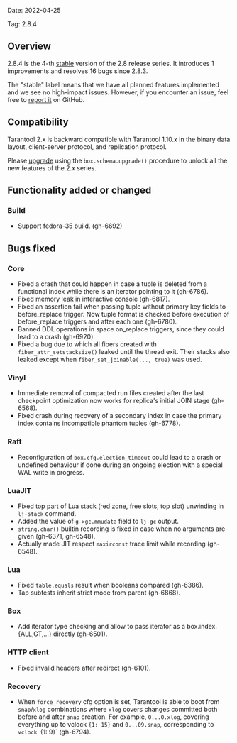 Date: 2022-04-25

Tag: 2.8.4

## Overview

2.8.4 is the 4-th [stable][release_policy] version of the 2.8 release
series. It introduces 1 improvements and resolves 16 bugs since
2.8.3.

The "stable" label means that we have all planned features implemented and we
see no high-impact issues. However, if you encounter an issue, feel free to
[report it][issues] on GitHub.

[release_policy]: https://www.tarantool.io/en/doc/latest/dev_guide/release_management/#release-policy
[issues]: https://github.com/tarantool/tarantool/issues

## Compatibility

Tarantool 2.x is backward compatible with Tarantool 1.10.x in the binary data
layout, client-server protocol, and replication protocol.

Please [upgrade][upgrade] using the `box.schema.upgrade()` procedure to unlock
all the new features of the 2.x series.

[upgrade]: https://www.tarantool.io/en/doc/latest/book/admin/upgrades/

## Functionality added or changed

### Build

* Support fedora-35 build. (gh-6692)

## Bugs fixed

### Core

* Fixed a crash that could happen in case a tuple is deleted from a functional
  index while there is an iterator pointing to it (gh-6786).
* Fixed memory leak in interactive console (gh-6817).
* Fixed an assertion fail when passing tuple without primary key fields
  to before_replace trigger. Now tuple format is checked before execution
  of before_replace triggers and after each one (gh-6780).
* Banned DDL operations in space on_replace triggers, since they could lead
  to a crash (gh-6920).
* Fixed a bug due to which all fibers created with `fiber_attr_setstacksize()`
  leaked until the thread exit. Their stacks also leaked except when
  `fiber_set_joinable(..., true)` was used.

### Vinyl

* Immediate removal of compacted run files created after the last checkpoint
  optimization now works for replica's initial JOIN stage (gh-6568).
* Fixed crash during recovery of a secondary index in case the primary index
  contains incompatible phantom tuples (gh-6778).

### Raft

* Reconfiguration of `box.cfg.election_timeout` could lead to a crash or
  undefined behaviour if done during an ongoing election with a special WAL
  write in progress.

### LuaJIT

* Fixed top part of Lua stack (red zone, free slots, top slot) unwinding in
  `lj-stack` command.
* Added the value of `g->gc.mmudata` field to `lj-gc` output.
* `string.char()` builtin recording is fixed in case when no arguments are
  given (gh-6371, gh-6548).
* Actually made JIT respect `maxirconst` trace limit while recording (gh-6548).

### Lua

* Fixed ``table.equals`` result when booleans compared (gh-6386).
* Tap subtests inherit strict mode from parent (gh-6868).

### Box

* Add iterator type checking and allow to pass iterator as a box.index.{ALL,GT,...} directly (gh-6501).

### HTTP client

* Fixed invalid headers after redirect (gh-6101).

### Recovery

* When `force_recovery` cfg option is set, Tarantool is able to boot from
  `snap`/`xlog` combinations where `xlog` covers changes committed both before
  and after `snap` creation. For example, `0...0.xlog`, covering everything up
  to vclock `{1: 15}` and `0...09.snap`, corresponding to `vclock `{1: 9}` (gh-6794).
